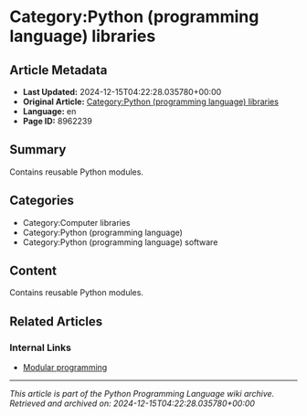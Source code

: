 # Category:Python (programming language) libraries

## Article Metadata

- **Last Updated:** 2024-12-15T04:22:28.035780+00:00
- **Original Article:** [Category:Python (programming language) libraries](https://en.wikipedia.org/wiki/Category:Python_(programming_language)_libraries)
- **Language:** en
- **Page ID:** 8962239

## Summary

Contains reusable Python modules.

## Categories

- Category:Computer libraries
- Category:Python (programming language)
- Category:Python (programming language) software

## Content

Contains reusable Python modules.

## Related Articles

### Internal Links

- [Modular programming](https://en.wikipedia.org/wiki/Modular_programming)

---
_This article is part of the Python Programming Language wiki archive._
_Retrieved and archived on: 2024-12-15T04:22:28.035780+00:00_